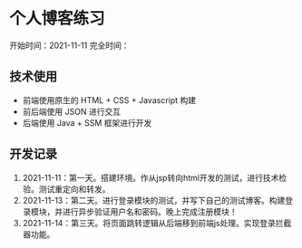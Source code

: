 # 个人博客练习
开始时间：2021-11-11
完全时间：

## 技术使用
- 前端使用原生的 HTML + CSS + Javascript 构建
- 前后端使用 JSON 进行交互
- 后端使用 Java + SSM 框架进行开发

## 开发记录
1. 2021-11-11：第一天。搭建环境。作从jsp转向html开发的测试，进行技术检验。测试重定向和转发。
2. 2021-11-13：第二天。进行登录模块的测试，并写下自己的测试博客。构建登录模块，并进行异步验证用户名和密码。晚上完成注册模块！
3. 2021-11-14：第三天。将页面跳转逻辑从后端移到前端js处理。实现登录拦截器功能。